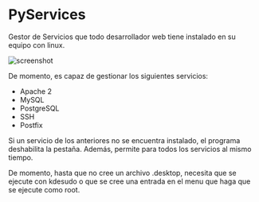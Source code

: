 PyServices
==========

Gestor de Servicios que todo desarrollador web tiene instalado en su equipo con linux.

![screenshot](http://1.bp.blogspot.com/__2VBN0q45xg/TVIk5QWTvEI/AAAAAAAAAHk/i4BZExpReK0/s320/pyservices.png)

De momento, es capaz de gestionar los siguientes servicios:

  - Apache 2
  - MySQL
  - PostgreSQL
  - SSH
  - Postfix
  
Si un servicio de los anteriores no se encuentra instalado, el programa deshabilita la pestaña. Además, permite para todos los servicios al mismo tiempo.

De momento, hasta que no cree un archivo .desktop, necesita que se ejecute con kdesudo o que se cree una entrada en el menu que haga que se ejecute como root.
